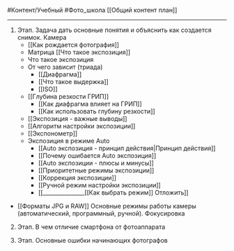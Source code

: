 #Контент/Учебный #Фото_школа 
[[Общий контент план]]
________

1. Этап. Задача дать основные понятия и объяснить как создается снимок.
Камера
	- [[Как рождается фотография]]
	- Матрица
[[Что такое экспозиция]]
	- Что такое экспозиция
	- От чего зависит (триада)
		- [[Диафрагма]]
		- [[Что такое выдержка]]
		- [[ISO]] 
	- [[Глубина резкости ГРИП]]
		- [[Как диафрагма влияет на ГРИП]]
		- [[Как использовать глубину резкости]]
	- [[Экспозиция - важные выводы]]
	- [[Алгоритм настройки экспозиции]]
	- [[Экспонометр]]
	- Экспозиция в режиме Auto
		- [[Auto экспозиция - принцип действия|Принцип действия]]
		- [[Почему ошибается Auto экспозиция]]
		- [[Auto экспозиции - плюсы и минусы]]
		- [[Приоритетные режимы экспозиции]]
		- [[Коррекция экспозиции]]
		- [[Ручной режим настройки экспозиции]]
		- [[_______________[[Как выбрать режим]] Отложить]]
- [[Форматы JPG и RAW]]
Основные режимы работы камеры (автоматический, программный, ручной).
Фокусировка
2. Этап.
В чем отличие смартфона от фотоаппарата


3. Этап.
Основные ошибки начинающих фотографов

